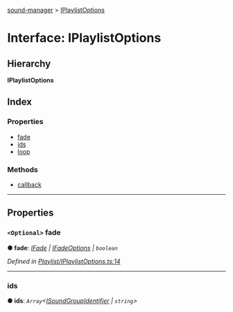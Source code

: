 [sound-manager](../README.md) > [IPlaylistOptions](../interfaces/iplaylistoptions.md)

# Interface: IPlaylistOptions

## Hierarchy

**IPlaylistOptions**

## Index

### Properties

* [fade](iplaylistoptions.md#fade)
* [ids](iplaylistoptions.md#ids)
* [loop](iplaylistoptions.md#loop)

### Methods

* [callback](iplaylistoptions.md#callback)

---

## Properties

<a id="fade"></a>

### `<Optional>` fade

**● fade**: *[IFade](ifade.md) | [IFadeOptions](ifadeoptions.md) | `boolean`*

*Defined in [Playlist/IPlaylistOptions.ts:14](https://github.com/furkleindustries/sound-manager/blob/087d8cb/src/Playlist/IPlaylistOptions.ts#L14)*

___
<a id="ids"></a>

###  ids

**● ids**: *`Array`<[ISoundGroupIdentifier](isoundgroupidentifier.md) | `string`>*

*Defined in [Playlist/IPlaylistOptions.ts:12](https://github.com/furkleindustries/sound-manager/blob/087d8cb/src/Playlist/IPlaylistOptions.ts#L12)*

___
<a id="loop"></a>

### `<Optional>` loop

**● loop**: *`boolean` | `number`*

*Defined in [Playlist/IPlaylistOptions.ts:15](https://github.com/furkleindustries/sound-manager/blob/087d8cb/src/Playlist/IPlaylistOptions.ts#L15)*

___

## Methods

<a id="callback"></a>

### `<Optional>` callback

▸ **callback**(events: *`Event`[]*): `any`

*Defined in [Playlist/IPlaylistOptions.ts:13](https://github.com/furkleindustries/sound-manager/blob/087d8cb/src/Playlist/IPlaylistOptions.ts#L13)*

**Parameters:**

| Name | Type |
| ------ | ------ |
| events | `Event`[] |

**Returns:** `any`

___


